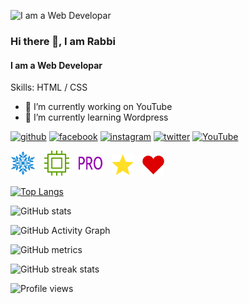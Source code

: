 ![I am a Web Developar](https://scontent.fdac116-1.fna.fbcdn.net/v/t39.30808-6/275373060_1136596450437363_2051683131072302160_n.jpg?_nc_cat=110&ccb=1-6&_nc_sid=19026a&_nc_eui2=AeH8e07OmUuR7RNhdcTcMgCMr9Pf8WJCnFGv09_xYkKcUQSv7kLxqjYT5fLGlBrMbVWqFnPCAtnLzFyKnPSjCxs5&_nc_ohc=9MVlNAT02P4AX_fB1Et&_nc_ht=scontent.fdac116-1.fna&oh=00_AT8cKk4bNl3cOC-EDlJYZHeAHuhGl7fcRoaraMZySSOhIg&oe=6285BCA9)

### Hi there 👋, I am Rabbi
#### I am a Web Developar


Skills:  HTML / CSS

- 🔭 I’m currently working on YouTube 
- 🌱 I’m currently learning Wordpress 


[<img src='https://cdn.jsdelivr.net/npm/simple-icons@3.0.1/icons/github.svg' alt='github' height='40'>](https://github.com/ahamedrabbi)  [<img src='https://cdn.jsdelivr.net/npm/simple-icons@3.0.1/icons/facebook.svg' alt='facebook' height='40'>](https://www.facebook.com/ahamedrabbi0)  [<img src='https://cdn.jsdelivr.net/npm/simple-icons@3.0.1/icons/instagram.svg' alt='instagram' height='40'>](https://www.instagram.com/nicknamerabbi/)  [<img src='https://cdn.jsdelivr.net/npm/simple-icons@3.0.1/icons/twitter.svg' alt='twitter' height='40'>](https://twitter.com/Ahamed_Rabbi0)  [<img src='https://cdn.jsdelivr.net/npm/simple-icons@3.0.1/icons/youtube.svg' alt='YouTube' height='40'>](https://www.youtube.com/channel/https://studio.youtube.com/channel/UCAgGUQBCuaXDP4kE9lmtbcQ)  

<a href='https://archiveprogram.github.com/'><img src='https://raw.githubusercontent.com/acervenky/animated-github-badges/master/assets/acbadge.gif' width='40' height='40'></a> <a href='https://docs.github.com/en/developers'><img src='https://raw.githubusercontent.com/acervenky/animated-github-badges/master/assets/devbadge.gif' width='40' height='40'></a> <a href='https://github.com/pricing'><img src='https://raw.githubusercontent.com/acervenky/animated-github-badges/master/assets/pro.gif' width='40' height='40'></a> <a href='https://stars.github.com/'><img src='https://raw.githubusercontent.com/acervenky/animated-github-badges/master/assets/starbadge.gif' width='35' height='35'></a> <a href='https://docs.github.com/en/github/supporting-the-open-source-community-with-github-sponsors'><img src='https://raw.githubusercontent.com/acervenky/animated-github-badges/master/assets/sponsorbadge.gif' width='35' height='35'></a> 

[![Top Langs](https://github-readme-stats.vercel.app/api/top-langs/?username=ahamedrabbi)](https://github.com/anuraghazra/github-readme-stats)

![GitHub stats](https://github-readme-stats.vercel.app/api?username=ahamedrabbi&show_icons=true)  

![GitHub Activity Graph](https://activity-graph.herokuapp.com/graph?username=ahamedrabbi)  

![GitHub metrics](https://metrics.lecoq.io/ahamedrabbi)  

![GitHub streak stats](https://github-readme-streak-stats.herokuapp.com/?user=ahamedrabbi)  

![Profile views](https://gpvc.arturio.dev/ahamedrabbi)  
